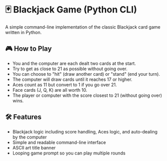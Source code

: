 # 🃏 Blackjack Game (Python CLI)

A simple command-line implementation of the classic Blackjack card game written in Python.

## 🎮 How to Play

- You and the computer are each dealt two cards at the start.
- Try to get as close to 21 as possible without going over.
- You can choose to "hit" (draw another card) or "stand" (end your turn).
- The computer will draw cards until it reaches 17 or higher.
- Aces count as 11 but convert to 1 if you go over 21.
- Face cards (J, Q, K) are all worth 10.
- The player or computer with the score closest to 21 (without going over) wins.

## 🛠 Features

- Blackjack logic including score handling, Aces logic, and auto-dealing by the computer
- Simple and readable command-line interface
- ASCII art title banner
- Looping game prompt so you can play multiple rounds
